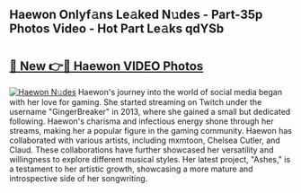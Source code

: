 ## Haewon Onlyf𝚊ns Le𝚊ked N𝚞des - Part-35p Photos Video - Hot Part Le𝚊ks qdYSb

# <h2><a href="http://ab99257.deff.icu/?id=Haewon">🔗 New 👉🔴 Haewon VIDEO Photos</a></h2>

[![Haewon N𝚞des](https://i.imgur.com/rIISA9y.gif)](http://ab99257.deff.icu/?id=Haewon)
Haewon's journey into the world of social media began with her love for gaming. She started streaming on Twitch under the username "GingerBreaker" in 2013, where she gained a small but dedicated following. Haewon's charisma and infectious energy shone through her streams, making her a popular figure in the gaming community. Haewon has collaborated with various artists, including mxmtoon, Chelsea Cutler, and Claud. These collaborations have further showcased her versatility and willingness to explore different musical styles. Her latest project, "Ashes," is a testament to her artistic growth, showcasing a more mature and introspective side of her songwriting.
